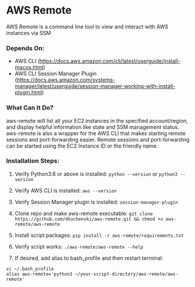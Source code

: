 # AWS Remote
AWS Remote is a command line tool to view and interact with AWS instances via SSM

### Depends On:
- AWS CLI (https://docs.aws.amazon.com/cli/latest/userguide/install-macos.html)
- AWS CLI Session Manager Plugin (https://docs.aws.amazon.com/systems-manager/latest/userguide/session-manager-working-with-install-plugin.html)

### What Can It Do?
aws-remote will list all your EC2 instances in the specified account/region, and display helpful information like state and SSM management status. aws-remote is also a wrapper for the AWS CLI that makes starting remote sessions and port-forwarding easier. Remote sessions and port-forwarding can be started using the EC2 Instance ID or the friendly name.

### Installation Steps:
1. Verify Python3.6 or above is installed:
`python --version` or `python3 --version`

3. Verify AWS CLI is installed:
`aws --version `

4. Verify Session Manager plugin is installed:
`session-manager-plugin`

4. Clone repo and make aws-remote executable: `git clone https://github.com/dkuchenski/aws-remote.git && chmod +x aws-remote/aws-remote`

2. Install script packages:
`pip install -r aws-remote/requirements.txt`

5. Verify script works: 
`./aws-remote/aws-remote --help`

6. If desired, add alias to bash_profile and then restart terminal:
```
vi ~/.bash_profile
alias aws-remote='python3 ~/your-script-directory/aws-remote/aws-remote'
```
